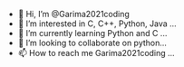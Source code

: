- 👋 Hi, I’m @Garima2021coding
- 👀 I’m interested in C, C++, Python, Java ...
- 🌱 I’m currently learning Python and C ...
- 💞️ I’m looking to collaborate on python...
- 📫 How to reach me Garima2021coding ...

<!---
Garima2021coding/Garima2021coding is passionate and wants to learn python ✨ special ✨ repository because its `README.md` (this file) appears on your GitHub profile.
You can click the Preview link to take a look at your changes.
--->
